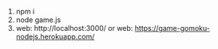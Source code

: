 1. npm i
2. node game.js
3. web: http://localhost:3000/
or
web: https://game-gomoku-nodejs.herokuapp.com/
